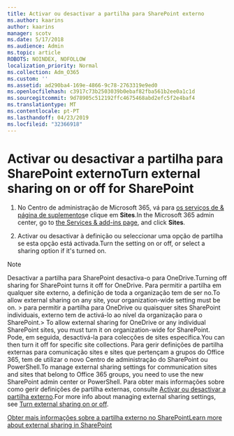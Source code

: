 ```yaml
---
title: Activar ou desactivar a partilha para SharePoint externo
ms.author: kaarins
author: kaarins
manager: scotv
ms.date: 5/17/2018
ms.audience: Admin
ms.topic: article
ROBOTS: NOINDEX, NOFOLLOW
localization_priority: Normal
ms.collection: Adm_O365
ms.custom: ''
ms.assetid: ad290ba4-169e-4866-9c78-2763319e9ed0
ms.openlocfilehash: c3917c73b2503039b0ebaf82fba561b2ee0a1c1d
ms.sourcegitcommit: 9d78905c512192ffc4675468abd2efc5f2e4baf4
ms.translationtype: MT
ms.contentlocale: pt-PT
ms.lasthandoff: 04/23/2019
ms.locfileid: "32366918"
---
```

# <a name="turn-external-sharing-on-or-off-for-sharepoint"></a><span data-ttu-id="79f2f-102">Activar ou desactivar a partilha para SharePoint externo</span><span class="sxs-lookup"><span data-stu-id="79f2f-102">Turn external sharing on or off for SharePoint</span></span>

1. <span data-ttu-id="79f2f-103">No Centro de administração de Microsoft 365, vá para [os serviços de &amp; página de suplementos](https://portal.office.com/adminportal/home#/Settings/ServicesAndAddIns)e clique em **Sites**.</span><span class="sxs-lookup"><span data-stu-id="79f2f-103">In the Microsoft 365 admin center, go to [the Services &amp; add-ins page](https://portal.office.com/adminportal/home#/Settings/ServicesAndAddIns), and click **Sites**.</span></span>
    
2. <span data-ttu-id="79f2f-104">Activar ou desactivar à definição ou seleccionar uma opção de partilha se esta opção está activada.</span><span class="sxs-lookup"><span data-stu-id="79f2f-104">Turn the setting on or off, or select a sharing option if it's turned on.</span></span>
    
> [!NOTE]
> <span data-ttu-id="79f2f-105">Desactivar a partilha para SharePoint desactiva-o para OneDrive.</span><span class="sxs-lookup"><span data-stu-id="79f2f-105">Turning off sharing for SharePoint turns it off for OneDrive.</span></span> <span data-ttu-id="79f2f-106">Para permitir a partilha em qualquer site externo, a definição de toda a organização tem de ser no.</span><span class="sxs-lookup"><span data-stu-id="79f2f-106">To allow external sharing on any site, your organization-wide setting must be on.</span></span> <span data-ttu-id="79f2f-107">> para permitir a partilha para OneDrive ou quaisquer sites SharePoint individuais, externo tem de activá-lo ao nível da organização para o SharePoint.</span><span class="sxs-lookup"><span data-stu-id="79f2f-107">> To allow external sharing for OneDrive or any individual SharePoint sites, you must turn it on organization-wide for SharePoint.</span></span> <span data-ttu-id="79f2f-108">Pode, em seguida, desactivá-la para colecções de sites específica.</span><span class="sxs-lookup"><span data-stu-id="79f2f-108">You can then turn it off for specific site collections.</span></span> <span data-ttu-id="79f2f-109">Para gerir definições de partilha externas para comunicação sites e sites que pertençam a grupos do Office 365, tem de utilizar o novo Centro de administração do SharePoint ou PowerShell.</span><span class="sxs-lookup"><span data-stu-id="79f2f-109">To manage external sharing settings for communication sites and sites that belong to Office 365 groups, you need to use the new SharePoint admin center or PowerShell.</span></span> <span data-ttu-id="79f2f-110">Para obter mais informações sobre como gerir definições de partilha externas, consulte [Activar ou desactivar a partilha externo](https://go.microsoft.com/fwlink/?linkid=866426).</span><span class="sxs-lookup"><span data-stu-id="79f2f-110">For more info about managing external sharing settings, see [Turn external sharing on or off](https://go.microsoft.com/fwlink/?linkid=866426).</span></span> 
  
[<span data-ttu-id="79f2f-111">Obter mais informações sobre a partilha externo no SharePoint</span><span class="sxs-lookup"><span data-stu-id="79f2f-111">Learn more about external sharing in SharePoint</span></span>](https://go.microsoft.com/fwlink/?linkid=734908)
  

